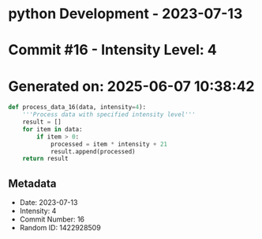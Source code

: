 ﻿# python Development - 2023-07-13
# Commit #16 - Intensity Level: 4
# Generated on: 2025-06-07 10:38:42
```python
def process_data_16(data, intensity=4):
    '''Process data with specified intensity level'''
    result = []
    for item in data:
        if item > 0:
            processed = item * intensity + 21
            result.append(processed)
    return result
```
## Metadata
- Date: 2023-07-13
- Intensity: 4
- Commit Number: 16
- Random ID: 1422928509
